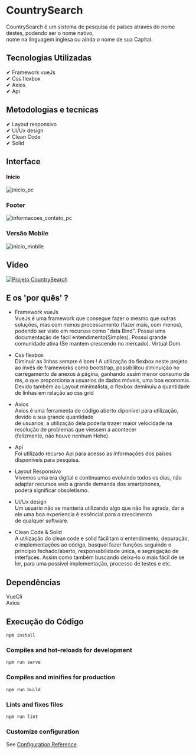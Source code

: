 # CountrySearch

CountrySearch é um sistema de pesquisa de países através do nome destes, podendo ser o nome nativo, <br>
nome na linguagem inglesa ou ainda o nome de sua Capital.


## Tecnologias Utilizadas
✔ Framework vueJs <br>
✔ Css flexbox<br>
✔ Axios<br>
✔ Api<br>


## Metodologias e tecnicas
✔ Layout responsivo<br>
✔ Ui/Ux design<br>
✔ Clean Code<br>
✔ Solid<br>


## Interface

#### Inicio
![inicio_pc](https://github.com/Romario-Francisco-Soares/countrySearch_apiRequest_gamific/blob/main/gitReadme/img/header.jpg)

### Footer
![informacoes_contato_pc](https://github.com/Romario-Francisco-Soares/countrySearch_apiRequest_gamific/blob/main/gitReadme/img/footer.jpg)

### Versão Mobile
![inicio_mobile](https://github.com/Romario-Francisco-Soares/countrySearch_apiRequest_gamific/blob/main/gitReadme/img_mobile/header_mobile.jpg)

## Video

[![Projeto CountrySearch](http://img.youtube.com/vi/-1hshKuu6fU/0.jpg)](http://www.youtube.com/watch?v=-1hshKuu6fU "Como inicializar meu projeto")



## E os 'por quês' ?

- Framework vueJs <br>
  VueJs é uma framework que consegue fazer o mesmo que outras soluções, mas com menos processamento (fazer mais, com menos),
  podendo ser visto em recursos como "data Bind".
  Possui uma documentação de fácil entendimento(Simples).
  Possui grande comunidade ativa (Se mantem crescendo no mercado).
  Virtual Dom.

- Css flexbox<br>
  Diminuir as linhas sempre é bom !
  A utilização do flexbox neste projeto ao invés de frameworks como bootstrap, possíbilitou diminuição no carregamento
  de anexos à página, ganhando assim menor consumo de ms, o que proporciona a usuarios de dados móveis, uma boa economia.
  Devido também ao Layout minimalista, o flexbox deminuiu a quantidade de linhas em relação ao css grid

- Axios<br>
  Axios é uma ferramenta de código aberto diponível para utilização, devido a sua grande quantidade <br>
  de usuarios, a utilização dela poderia trazer maior velocidade na resolução de problemas que viessem a acontecer<br>
  (felizmente, não houve nenhum Hehe).

- Api<br>
  Foi utilizado recurso Api para acesso as informações dos países disponíveis para pesquisa.

- Layout Responsivo<br>
  Vivemos uma era digital e continuamos evoluindo todos os dias, não adaptar recursos web a grande demanda dos smartphones,<br>
  poderá significar obsoletismo.

- Ui/Ux design<br>
  Um usuario não se manteria utilizando algo que não lhe agrada, dar a ele uma boa experiencia é essêncial para o crescimento <br>
  de qualquer software.

- Clean Code & Solid<br>
  A utilização do clean code e solid fácilitam o entendimento, depuração, e implementações ao código, busquei fazer funções seguindo o principio
  fechado/aberto, responsabilidade única, e segregação de interfaces.
  Assim como também buscando deixa-lo o mais fácil de se ler, para uma possível implementação, processo de testes e etc.

## Dependências

VueCli<br>
Axios<br>


## Execução do Código

```
npm install
```

### Compiles and hot-reloads for development

```
npm run serve
```

### Compiles and minifies for production

```
npm run build
```

### Lints and fixes files

```
npm run lint
```

### Customize configuration

See [Configuration Reference](https://cli.vuejs.org/config/).
